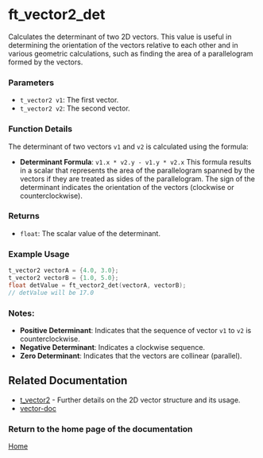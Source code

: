 # ft_vector2_det
Calculates the determinant of two 2D vectors. This value is useful in determining the orientation of the vectors relative to each other and in various geometric calculations, such as finding the area of a parallelogram formed by the vectors.

### Parameters
- `t_vector2 v1`: The first vector.
- `t_vector2 v2`: The second vector.

### Function Details
The determinant of two vectors `v1` and `v2` is calculated using the formula:
- **Determinant Formula**: `v1.x * v2.y - v1.y * v2.x`
This formula results in a scalar that represents the area of the parallelogram spanned by the vectors if they are treated as sides of the parallelogram. The sign of the determinant indicates the orientation of the vectors (clockwise or counterclockwise).

### Returns
- `float`: The scalar value of the determinant.

### Example Usage
```c
t_vector2 vectorA = {4.0, 3.0};
t_vector2 vectorB = {1.0, 5.0};
float detValue = ft_vector2_det(vectorA, vectorB);
// detValue will be 17.0
```

### Notes:
- **Positive Determinant**: Indicates that the sequence of vector `v1` to `v2` is counterclockwise.
- **Negative Determinant**: Indicates a clockwise sequence.
- **Zero Determinant**: Indicates that the vectors are collinear (parallel).

## Related Documentation
- [t_vector2](./t_vector2.md) - Further details on the 2D vector structure and its usage.
- [vector-doc](../vector-doc.md)

### Return to the home page of the documentation
[Home](../../home.md)
